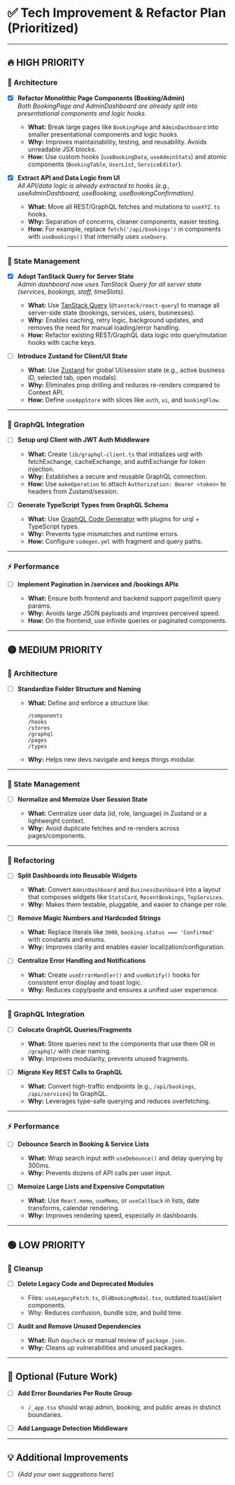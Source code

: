 # ✅ Tech Improvement & Refactor Plan (Prioritized)

---

## 🔥 HIGH PRIORITY

### 🧱 Architecture

* [x] **Refactor Monolithic Page Components (Booking/Admin)**  
  _Both BookingPage and AdminDashboard are already split into presentational components and logic hooks._

  * **What:** Break large pages like `BookingPage` and `AdminDashboard` into smaller presentational components and logic hooks.
  * **Why:** Improves maintainability, testing, and reusability. Avoids unreadable JSX blocks.
  * **How:** Use custom hooks (`useBookingData`, `useAdminStats`) and atomic components (`BookingTable`, `UserList`, `ServiceEditor`).

* [x] **Extract API and Data Logic from UI**  
  _All API/data logic is already extracted to hooks (e.g., useAdminDashboard, useBooking, useBookingConfirmation)._

  * **What:** Move all REST/GraphQL fetches and mutations to `useXYZ.ts` hooks.
  * **Why:** Separation of concerns, cleaner components, easier testing.
  * **How:** For example, replace `fetch('/api/bookings')` in components with `useBookings()` that internally uses `useQuery`.

---

### 💾 State Management

* [x] **Adopt TanStack Query for Server State**  
  _Admin dashboard now uses TanStack Query for all server state (services, bookings, staff, timeSlots)._

  * **What:** Use [TanStack Query](https://tanstack.com/query/latest) (`@tanstack/react-query`) to manage all server-side state (bookings, services, users, businesses).
  * **Why:** Enables caching, retry logic, background updates, and removes the need for manual loading/error handling.
  * **How:** Refactor existing REST/GraphQL data logic into query/mutation hooks with cache keys.

* [ ] **Introduce Zustand for Client/UI State**

  * **What:** Use [Zustand](https://zustand-demo.pmnd.rs/) for global UI/session state (e.g., active business ID, selected tab, open modals).
  * **Why:** Eliminates prop drilling and reduces re-renders compared to Context API.
  * **How:** Define `useAppStore` with slices like `auth`, `ui`, and `bookingFlow`.

---

### 🔌 GraphQL Integration

* [ ] **Setup urql Client with JWT Auth Middleware**

  * **What:** Create `lib/graphql-client.ts` that initializes urql with fetchExchange, cacheExchange, and authExchange for token injection.
  * **Why:** Establishes a secure and reusable GraphQL connection.
  * **How:** Use `makeOperation` to attach `Authorization: Bearer <token>` to headers from Zustand/session.

* [ ] **Generate TypeScript Types from GraphQL Schema**

  * **What:** Use [GraphQL Code Generator](https://www.graphql-code-generator.com/) with plugins for urql + TypeScript types.
  * **Why:** Prevents type mismatches and runtime errors.
  * **How:** Configure `codegen.yml` with fragment and query paths.

---

### ⚡ Performance

* [ ] **Implement Pagination in /services and /bookings APIs**

  * **What:** Ensure both frontend and backend support page/limit query params.
  * **Why:** Avoids large JSON payloads and improves perceived speed.
  * **How:** On the frontend, use infinite queries or paginated components.

---

## 🟡 MEDIUM PRIORITY

### 🧱 Architecture

* [ ] **Standardize Folder Structure and Naming**

  * **What:** Define and enforce a structure like:

    ```
    /components
    /hooks
    /stores
    /graphql
    /pages
    /types
    ```
  * **Why:** Helps new devs navigate and keeps things modular.

---

### 💾 State Management

* [ ] **Normalize and Memoize User Session State**

  * **What:** Centralize user data (id, role, language) in Zustand or a lightweight context.
  * **Why:** Avoid duplicate fetches and re-renders across pages/components.

---

### 🔧 Refactoring

* [ ] **Split Dashboards into Reusable Widgets**

  * **What:** Convert `AdminDashboard` and `BusinessDashboard` into a layout that composes widgets like `StatsCard`, `RecentBookings`, `TopServices`.
  * **Why:** Makes them testable, pluggable, and easier to change per role.

* [ ] **Remove Magic Numbers and Hardcoded Strings**

  * **What:** Replace literals like `3000`, `booking.status === 'Confirmed'` with constants and enums.
  * **Why:** Improves clarity and enables easier localization/configuration.

* [ ] **Centralize Error Handling and Notifications**

  * **What:** Create `useErrorHandler()` and `useNotify()` hooks for consistent error display and toast logic.
  * **Why:** Reduces copy/paste and ensures a unified user experience.

---

### 🔌 GraphQL Integration

* [ ] **Colocate GraphQL Queries/Fragments**

  * **What:** Store queries next to the components that use them OR in `/graphql/` with clear naming.
  * **Why:** Improves modularity, prevents unused fragments.

* [ ] **Migrate Key REST Calls to GraphQL**

  * **What:** Convert high-traffic endpoints (e.g., `/api/bookings`, `/api/services`) to GraphQL.
  * **Why:** Leverages type-safe querying and reduces overfetching.

---

### ⚡ Performance

* [ ] **Debounce Search in Booking & Service Lists**

  * **What:** Wrap search input with `useDebounce()` and delay querying by 300ms.
  * **Why:** Prevents dozens of API calls per user input.

* [ ] **Memoize Large Lists and Expensive Computation**

  * **What:** Use `React.memo`, `useMemo`, or `useCallback` in lists, date transforms, calendar rendering.
  * **Why:** Improves rendering speed, especially in dashboards.

---

## 🟢 LOW PRIORITY

### 🧹 Cleanup

* [ ] **Delete Legacy Code and Deprecated Modules**

  * Files: `useLegacyFetch.ts`, `OldBookingModal.tsx`, outdated toast/alert components.
  * Why: Reduces confusion, bundle size, and build time.

* [ ] **Audit and Remove Unused Dependencies**

  * **What:** Run `depcheck` or manual review of `package.json`.
  * **Why:** Cleans up vulnerabilities and unused packages.

---

## 🚀 Optional (Future Work)

* [ ] **Add Error Boundaries Per Route Group**

  * `/_app.tsx` should wrap admin, booking, and public areas in distinct boundaries.

* [ ] **Add Language Detection Middleware**

---

## 💡 Additional Improvements

* [ ] _(Add your own suggestions here)_ 
